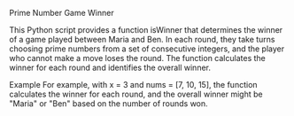 Prime Number Game Winner

This Python script provides a function isWinner that determines the winner of a game played between Maria and Ben. In each round, they take turns choosing prime numbers from a set of consecutive integers, and the player who cannot make a move loses the round. The function calculates the winner for each round and identifies the overall winner.

Example
For example, with x = 3 and nums = [7, 10, 15], the function calculates the winner for each round, and the overall winner might be "Maria" or "Ben" based on the number of rounds won.

